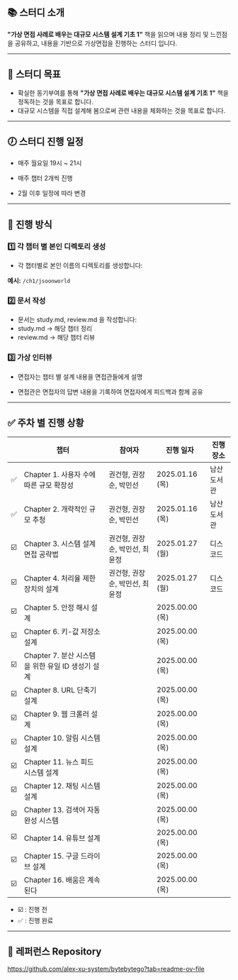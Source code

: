 ## 📚 스터디 소개

**"가상 면접 사례로 배우는 대규모 시스템 설계 기초 1"** 책을 읽으며 내용 정리 및 느낀점을 공유하고, 내용을 기반으로 가상면접을 진행하는 스터디 입니다.

---

## 🎯 스터디 목표

- 확실한 동기부여를 통해 **"가상 면접 사례로 배우는 대규모 시스템 설계 기초 1"** 책을 정독하는 것을 목표로 합니다.
- 대규모 시스템을 직접 설계해 봄으로써 관련 내용을 체화하는 것을 목표로 합니다.

---

## 🕖 스터디 진행 일정

- 매주 월요일 19시 ~ 21시

- 매주 챕터 2개씩 진행 

- 2월 이후 일정에 따라 변경

---

## 📅 진행 방식

### 1️⃣ 각 챕터 별 본인 디렉토리 생성
- 각 챕터별로 본인 이름의 디렉토리를 생성합니다:
  
**예시:** `/ch1/jsoonworld`

### 2️⃣ 문서 작성
- 문서는 study.md, review.md 을 작성합니다:
- study.md -> 해당 챕터 정리
- review.md -> 해당 챕터 리뷰


### 3️⃣ 가상 인터뷰

- 면접자는 챕터 별 설계 내용을 면접관들에게 설명

- 면접관은 면접자의 답변 내용을 기록하여 면접자에게 피드백과 함께 공유

___

## ✅ 주차 별 진행 상황

|    | 챕터                                | 참여자              | 진행 일자          | 진행 장소   | 
|----|-----------------------------------|------------------|----------------|---------|
| ✅ | Chapter 1. 사용자 수에 따른 규모 확장성       | 권건형, 권장순, 박민선 | 2025.01.16 (목) | 남산도서관 |
| ✅ | Chapter 2. 개략적인 규모 추청             | 권건형, 권장순, 박민선 | 2025.01.16 (목) | 남산도서관 |
| ☑️ | Chapter 3. 시스템 설계 면접 공략법          | 권건형, 권장순, 박민선, 최윤정 | 2025.01.27 (월) | 디스코드 | 
| ☑️ | Chapter 4. 처리율 제한 장치의 설계          | 권건형, 권장순, 박민선, 최윤정 | 2025.01.27 (월) | 디스코드 |
| ☑️ | Chapter 5. 안정 해시 설계               |                  | 2025.00.00 (목) |         |
| ☑️ | Chapter 6. 키-값 저장소 설계             |                  | 2025.00.00 (목) |         |
| ☑️ | Chapter 7. 분산 시스템을 위한 유일 ID 생성기 설계 |                  | 2025.00.00 (목) |         |
| ☑️ | Chapter 8. URL 단축기 설계             |                  | 2025.00.00 (목) |         |
| ☑️ | Chapter 9. 웹 크롤러 설계               |                  | 2025.00.00 (목) |         |
| ☑️ | Chapter 10. 알림 시스템 설계             |                  | 2025.00.00 (목) |         |
| ☑️ | Chapter 11. 뉴스 피드 시스템 설계          |                  | 2025.00.00 (목) |         |
| ☑️ | Chapter 12. 채팅 시스템 설계             |                  | 2025.00.00 (목) |         |
| ☑️ | Chapter 13. 검색어 자동완성 시스템          |                  | 2025.00.00 (목) |         |
| ☑️ | Chapter 14. 유튜브 설계                |                  | 2025.00.00 (목) |         |
| ☑️ | Chapter 15. 구글 드라이브 설계            |                  | 2025.00.00 (목) |         |
| ☑️ | Chapter 16. 배움은 계속된다              |                  | 2025.00.00 (목) |         |
- ☑️ : 진행 전
- ✅ : 진행 완료

---

## 📑 레퍼런스 Repository

https://github.com/alex-xu-system/bytebytego?tab=readme-ov-file
